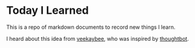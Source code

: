 # Today I Learned

This is a repo of markdown documents to record new things I learn.

I heard about this idea from [veekaybee](https://github.com/veekaybee/til),
who was inspired by [thoughtbot](https://github.com/thoughtbot/til).
